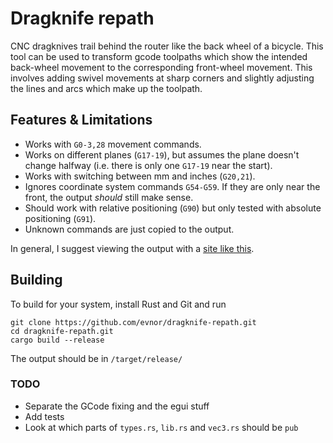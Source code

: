 # Dragknife repath
CNC dragknives trail behind the router like the back wheel of a bicycle. This tool can be used to transform gcode toolpaths which show the intended back-wheel movement to the corresponding front-wheel movement. This involves adding swivel movements at sharp corners and slightly adjusting the lines and arcs which make up the toolpath.

## Features & Limitations
* Works with `G0-3,28` movement commands.
* Works on different planes (`G17-19`), but assumes the plane doesn't change halfway (i.e. there is only one `G17-19` near the start).
* Works with switching between mm and inches (`G20,21`).
* Ignores coordinate system commands `G54-G59`. If they are only near the front, the output _should_ still make sense.
* Should work with relative positioning (`G90`) but only tested with absolute positioning (`G91`).
* Unknown commands are just copied to the output.

In general, I suggest viewing the output with a [site like this](https://ncviewer.com).

## Building
To build for your system, install Rust and Git and run
```
git clone https://github.com/evnor/dragknife-repath.git
cd dragknife-repath.git
cargo build --release
```
The output should be in `/target/release/`

### TODO
* Separate the GCode fixing and the egui stuff
* Add tests
* Look at which parts of `types.rs`, `lib.rs` and `vec3.rs` should be `pub`